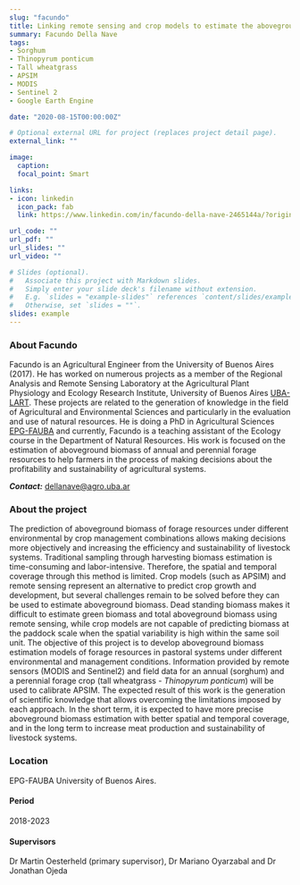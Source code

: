 ```yaml
---
slug: "facundo"
title: Linking remote sensing and crop models to estimate the aboveground biomass of annual and perennial forage crops
summary: Facundo Della Nave
tags:
- Sorghum
- Thinopyrum ponticum
- Tall wheatgrass
- APSIM
- MODIS
- Sentinel 2
- Google Earth Engine

date: "2020-08-15T00:00:00Z"

# Optional external URL for project (replaces project detail page).
external_link: ""

image:
  caption: 
  focal_point: Smart

links:
- icon: linkedin
  icon_pack: fab
  link: https://www.linkedin.com/in/facundo-della-nave-2465144a/?originalSubdomain=ar

url_code: ""
url_pdf: ""
url_slides: ""
url_video: ""

# Slides (optional).
#   Associate this project with Markdown slides.
#   Simply enter your slide deck's filename without extension.
#   E.g. `slides = "example-slides"` references `content/slides/example-slides.md`.
#   Otherwise, set `slides = ""`.
slides: example
---
```


### About Facundo

Facundo is an Agricultural Engineer from the University of Buenos Aires (2017). He has worked on numerous projects as a member of the Regional Analysis and Remote Sensing Laboratory at the Agricultural Plant Physiology and Ecology Research Institute, University of Buenos Aires [UBA-LART](http://lart.agro.uba.ar/). These projects are related to the generation of knowledge in the field of Agricultural and Environmental Sciences and particularly in the evaluation and use of natural resources. He is doing a PhD in Agricultural Sciences [EPG-FAUBA](http://epg.agro.uba.ar/) and currently, Facundo is a teaching assistant of the Ecology course in the Department of Natural Resources. His work is focused on the estimation of aboveground biomass of annual and perennial forage resources to help farmers in the process of making decisions about the profitability and sustainability of agricultural systems. 

**_Contact:_** dellanave@agro.uba.ar

### About the project

The prediction of aboveground biomass of forage resources under different environmental by crop management combinations allows making decisions more objectively and increasing the efficiency and sustainability of livestock systems. Traditional sampling through harvesting biomass estimation is time-consuming and labor-intensive. Therefore, the spatial and temporal coverage through this method is limited. Crop models (such as APSIM) and remote sensing represent an alternative to predict crop growth and development, but several challenges remain to be solved before they can be used to estimate aboveground biomass. Dead standing biomass makes it difficult to estimate green biomass and total aboveground biomass using remote sensing, while crop models are not capable of predicting biomass at the paddock scale when the spatial variability is high within the same soil unit. The objective of this project is to develop aboveground biomass estimation models of forage resources in pastoral systems under different environmental and management conditions. Information provided by remote sensors (MODIS and Sentinel2) and field data for an annual (sorghum) and a perennial forage crop (tall wheatgrass - _Thinopyrum ponticum_) will be used to calibrate APSIM. The expected result of this work is the generation of scientific knowledge that allows overcoming the limitations imposed by each approach. In the short term, it is expected to have more precise aboveground biomass estimation with better spatial and temporal coverage, and in the long term to increase meat production and sustainability of livestock systems.

### Location
EPG-FAUBA University of Buenos Aires.

#### Period
2018-2023

#### Supervisors
Dr  Martin Oesterheld (primary supervisor), Dr Mariano Oyarzabal and Dr Jonathan Ojeda

